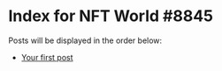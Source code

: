 # Index for NFT World #8845
Posts will be displayed in the order below:

- [Your first post](./001-first.md)

